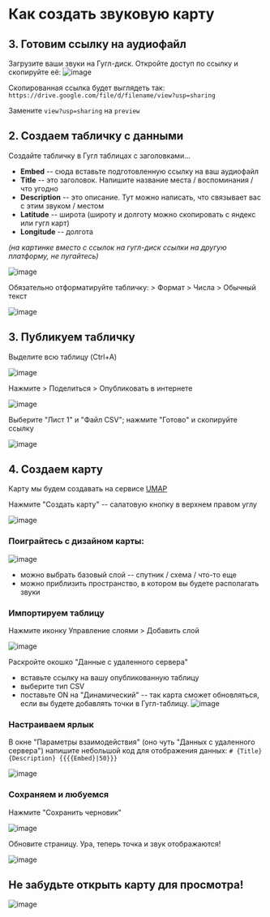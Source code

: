 # Как создать звуковую карту
## 3. Готовим ссылку на аудиофайл
Загрузите ваши звуки на Гугл-диск. Откройте доступ по ссылку и скопируйте её:
![image](https://github.com/user-attachments/assets/5fb7febf-e1e6-4412-b2ea-da78406b821b)

Скопированная ссылка будет выглядеть так: 
`https://drive.google.com/file/d/filename/view?usp=sharing`

Замените `view?usp=sharing` на `preview`

## 2. Создаем табличку с данными 
Создайте табличку в Гугл таблицах с заголовками...
* **Embed** -- сюда вставьте подготовленную ссылку на ваш аудиофайл
* **Title** -- это заголовок. Напишите название места / воспоминания / что угодно
* **Description** -- это описание. Тут можно написать, что связывает вас с этим звуком / местом
* **Latitude** -- широта (широту и долготу можно скопировать с яндекс или гугл карт)
* **Longitude** -- долгота

_(на картинке вместо с ссылок на гугл-диск ссылки на другую платформу, не пугайтесь)_

![image](https://github.com/user-attachments/assets/13d7a93c-8e43-4dbe-86de-1ae389cd4390)

Обязательно отформатируйте табличку: > Формат > Числа > Обычный текст

![image](https://github.com/user-attachments/assets/4d1e81f2-8ba0-4e7b-9a26-3c2a2dfaae28)

## 3. Публикуем табличку
Выделите всю таблицу (Ctrl+A)

![image](https://github.com/user-attachments/assets/2330c567-976b-450c-8237-1e3cc2c58686)

Нажмите > Поделиться > Опубликовать в интернете

![image](https://github.com/user-attachments/assets/71b8c4d3-0f5b-4bed-a938-c537f07d0bef)

Выберите "Лист 1" и "Файл CSV"; нажмите "Готово" и скопируйте ссылку 

![image](https://github.com/user-attachments/assets/b5c7566d-19fc-44ec-99a3-414af9681a2d)

## 4. Создаем карту
Карту мы будем создавать на сервисе [UMAP](https://umap.openstreetmap.fr/ru/)

Нажмите "Создать карту" -- салатовую кнопку в верхнем правом углу

![image](https://github.com/user-attachments/assets/7fe8a5c5-5b00-4804-9596-0bfa9e0ca9ea)

### Поиграйтесь с дизайном карты: 

![image](https://github.com/user-attachments/assets/372a668e-ee52-45dc-b4b4-3ea0a33216bb)
* можно выбрать базовый слой -- спутник / схема / что-то еще
* можно приблизить пространство, в котором вы будете располагать звуки

### Импортируем таблицу 
Нажмите иконку Управление слоями > Добавить слой 

![image](https://github.com/user-attachments/assets/341b9077-54a7-4925-9237-912a975e35fd)

Раскройте окошко "Данные с удаленного сервера"
* вставьте ссылку на вашу опубликованную таблицу
* выберите тип CSV
* поставьте ON на "Динамический" -- так карта сможет обновляться, если вы будете добавлять точки в Гугл-таблицу. 
![image](https://github.com/user-attachments/assets/24eb5013-1623-4314-8e62-fc3bb57b9393)

### Настраиваем ярлык
В окне "Параметры взаимодействия" (оно чуть "Данных с удаленного сервера") напишите небольшой код для отображения данных: 
`# {Title}
{Description}
{{{{Embed}|50}}}`

![image](https://github.com/user-attachments/assets/a7d8bbd9-4242-4c3b-b737-cc669879964f)


### Сохраняем и любуемся
Нажмите "Сохранить черновик" 

![image](https://github.com/user-attachments/assets/254974a2-227b-4b26-b4a8-276edc36f5b0)

Обновите страницу. Ура, теперь точка и звук отображаются! 

![image](https://github.com/user-attachments/assets/89097ba8-6b59-40c0-94e1-7c0746849181)

## Не забудьте открыть карту для просмотра! 

![image](https://github.com/user-attachments/assets/b6f946bd-6a1e-45bd-a643-97c04f3a605c)

